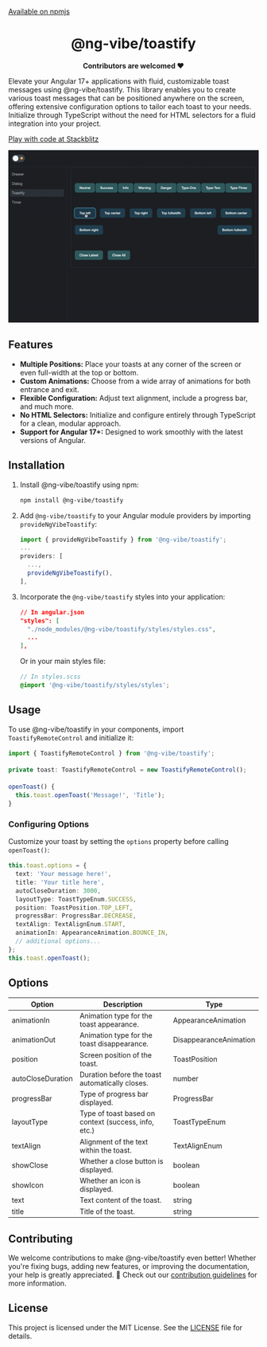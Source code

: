 [Available on npmjs](https://www.npmjs.com/package/@ng-vibe/toastify)

<h1 align="center">@ng-vibe/toastify</h1>

<p align="center">
  <b>Contributors are welcomed ❤️ </b></br>
</p>


Elevate your Angular 17+ applications with fluid, customizable toast messages using @ng-vibe/toastify. This library enables you to create various toast messages that can be positioned anywhere on the screen, offering extensive configuration options to tailor each toast to your needs. Initialize through TypeScript without the need for HTML selectors for a fluid integration into your project.



[Play with code at Stackblitz](https://stackblitz.com/edit/ng-vibe-toastify?file=src%2Fapp%2Ftoastify%2Ftoastify.component.ts)

[![@ng-vibe/toastify](https://raw.githubusercontent.com/boris-jenicek/ng-vibe/master/promo/tostify/tostify-demo.gif)](https://github.com/boris-jenicek/ng-vibe/tree/main/libs/toastify)

## Features

- **Multiple Positions:** Place your toasts at any corner of the screen or even full-width at the top or bottom.
- **Custom Animations:** Choose from a wide array of animations for both entrance and exit.
- **Flexible Configuration:** Adjust text alignment, include a progress bar, and much more.
- **No HTML Selectors:** Initialize and configure entirely through TypeScript for a clean, modular approach.
- **Support for Angular 17+:** Designed to work smoothly with the latest versions of Angular.

## Installation

1. Install @ng-vibe/toastify using npm:

   ```bash
   npm install @ng-vibe/toastify
   ```

2. Add `@ng-vibe/toastify` to your Angular module providers by importing `provideNgVibeToastify`:

   ```typescript
   import { provideNgVibeToastify } from '@ng-vibe/toastify';
   ...
   providers: [
     ...,
     provideNgVibeToastify(),
   ],
   ```

3. Incorporate the `@ng-vibe/toastify` styles into your application:

   ```json
   // In angular.json
   "styles": [
     "./node_modules/@ng-vibe/toastify/styles/styles.css",
     ...
   ],
   ```

   Or in your main styles file:

   ```scss
   // In styles.scss
   @import '@ng-vibe/toastify/styles/styles';
   ```

## Usage

To use @ng-vibe/toastify in your components, import `ToastifyRemoteControl` and initialize it:

```typescript
import { ToastifyRemoteControl } from '@ng-vibe/toastify';

private toast: ToastifyRemoteControl = new ToastifyRemoteControl();

openToast() {
  this.toast.openToast('Message!', 'Title');
}
```

### Configuring Options

Customize your toast by setting the `options` property before calling `openToast()`:

```typescript
this.toast.options = {
  text: 'Your message here!',
  title: 'Your title here',
  autoCloseDuration: 3000,
  layoutType: ToastTypeEnum.SUCCESS,
  position: ToastPosition.TOP_LEFT,
  progressBar: ProgressBar.DECREASE,
  textAlign: TextAlignEnum.START,
  animationIn: AppearanceAnimation.BOUNCE_IN,
  // additional options...
};
this.toast.openToast();
```

## Options

| Option            | Description                                         | Type            |
|-------------------|-----------------------------------------------------|-----------------|
| animationIn       | Animation type for the toast appearance.            | AppearanceAnimation |
| animationOut      | Animation type for the toast disappearance.         | DisappearanceAnimation |
| position          | Screen position of the toast.                       | ToastPosition   |
| autoCloseDuration | Duration before the toast automatically closes.     | number          |
| progressBar       | Type of progress bar displayed.                     | ProgressBar     |
| layoutType        | Type of toast based on context (success, info, etc.)| ToastTypeEnum   |
| textAlign         | Alignment of the text within the toast.             | TextAlignEnum   |
| showClose         | Whether a close button is displayed.                | boolean         |
| showIcon          | Whether an icon is displayed.                       | boolean         |
| text              | Text content of the toast.                          | string          |
| title             | Title of the toast.                                 | string          |

## Contributing

We welcome contributions to make @ng-vibe/toastify even better! Whether you're fixing bugs, adding new features, or improving the documentation, your help is greatly appreciated. 🌟 Check out our [contribution guidelines](https://github.com/boris-jenicek/ng-vibe/blob/main/README.md) for more information.

## License

This project is licensed under the MIT License. See the [LICENSE](https://github.com/boris-jenicek/ng-vibe/blob/main/LICENSE) file for details.
